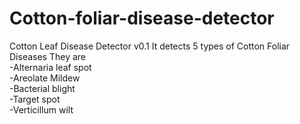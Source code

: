 # Cotton-foliar-disease-detector
Cotton Leaf Disease Detector v0.1 
It detects 5 types of Cotton Foliar Diseases 
They are     
-Alternaria leaf spot    
-Areolate Mildew   
-Bacterial blight   
-Target spot    
-Verticillum wilt
